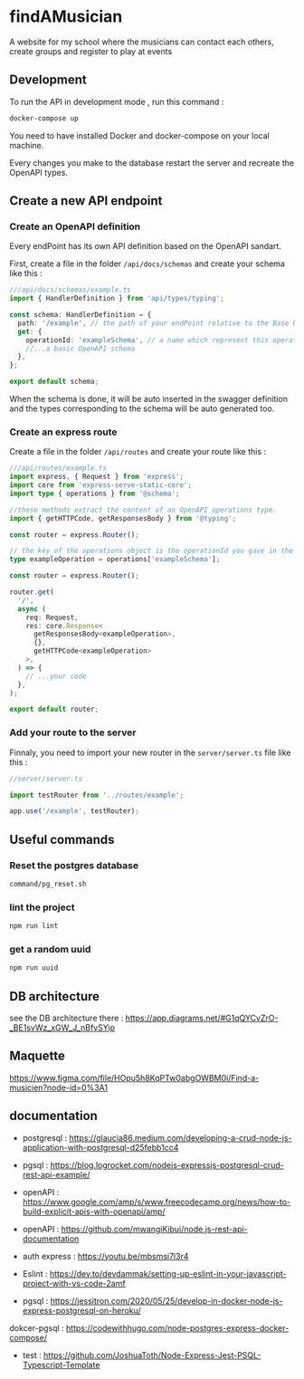 # findAMusician

A website for my school where the musicians can contact each others, create
groups and register to play at events

## Development

To run the API in development mode , run this command :

```bash
docker-compose up
```

You need to have installed Docker and docker-compose on your local machine.

Every changes you make to the database restart the server and recreate the
OpenAPI types.

## Create a new API endpoint

### Create an OpenAPI definition

Every endPoint has its own API definition based on the OpenAPI sandart.

First, create a file in the folder `/api/docs/schemas` and create your schema
like this :

```ts
///api/docs/schemas/example.ts
import { HandlerDefinition } from 'api/types/typing';

const schema: HandlerDefinition = {
  path: '/example', // the path of your endPoint relative to the Base URL of the application
  get: {
    operationId: 'exampleSchema', // a name which represent this operation
    //...a basic OpenAPI schema
  },
};

export default schema;
```

When the schema is done, it will be auto inserted in the swagger definition and
the types corresponding to the schema will be auto generated too.

### Create an express route

Create a file in the folder `/api/routes` and create your route like this :

```ts
///api/routes/example.ts
import express, { Request } from 'express';
import core from 'express-serve-static-core';
import type { operations } from '@schema';

//these methods extract the content of an OpenAPI operations type.
import { getHTTPCode, getResponsesBody } from '@typing';

const router = express.Router();

// the key of the operations object is the operationId you gave in the OpenAPI definition
type exampleOperation = operations['exampleSchema'];

const router = express.Router();

router.get(
  '/',
  async (
    req: Request,
    res: core.Response<
      getResponsesBody<exampleOperation>,
      {},
      getHTTPCode<exampleOperation>
    >,
  ) => {
    // ...your code
  },
);

export default router;
```

### Add your route to the server

Finnaly, you need to import your new router in the `server/server.ts` file like
this :

```ts
//server/server.ts

import testRouter from '../routes/example';

app.use('/example', testRouter);
```

## Useful commands

### Reset the postgres database

```bash
command/pg_reset.sh
```

### lint the project

```bash
npm run lint
```

### get a random uuid

```bash
npm run uuid
```

## DB architecture

see the DB architecture there :
https://app.diagrams.net/#G1qQYCvZrO-_BE1svWz_xGW_J_nBfvSYip

## Maquette

https://www.figma.com/file/HOpu5h8KqPTw0abgOWBM0i/Find-a-musicien?node-id=0%3A1

## documentation

- postgresql :
  https://glaucia86.medium.com/developing-a-crud-node-js-application-with-postgresql-d25febb1cc4

- pgsql :
  https://blog.logrocket.com/nodejs-expressjs-postgresql-crud-rest-api-example/

- openAPI :
  https://www.google.com/amp/s/www.freecodecamp.org/news/how-to-build-explicit-apis-with-openapi/amp/

- openAPI : https://github.com/mwangiKibui/node.js-rest-api-documentation

- auth express : https://youtu.be/mbsmsi7l3r4

- Eslint :
  https://dev.to/devdammak/setting-up-eslint-in-your-javascript-project-with-vs-code-2amf

- pgsql :
  https://jessitron.com/2020/05/25/develop-in-docker-node-js-express-postgresql-on-heroku/

dokcer-pgsql : https://codewithhugo.com/node-postgres-express-docker-compose/

- test : https://github.com/JoshuaToth/Node-Express-Jest-PSQL-Typescript-Template
